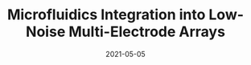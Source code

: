 ---
title: "Microfluidics Integration into Low-Noise Multi-Electrode Arrays "
collection: publications
permalink: /publication/2021-05-05-Microfluidics-Integration-into-MEAs
excerpt: 'This work shows a transition from a no-flow (static) multi-electrode array (MEA) to a continuous-flow (dynamic) MEA, assuring a continuous and homogeneous transfer of an electrolyte solution across the measurement chamber. The process through which the microfluidic system was designed, simulated, and fabricated is described, and electrical characterisation of the whole structure under static solution and a continuous flow rate of 80 µL/min was performed. The latter reveals minimal background disturbance, with a background noise below 30 µVpp for all flow rates and areas. This microfluidic MEA, therefore, opens new avenues for more accurate and long-term recordings in Organ-on-Chip systems.'
date: 2021-05-05
venue: 'Micromachines'
paperurl: 'https://www.mdpi.com/2072-666X/12/6/727'
citation: '<b>Ribeiro M</b>, Ali P, Metcalfe B, Moschou D, Rocha PRF (2020) &quot;Microfluidics Integration into Low-Noise Multi-Electrode Arrays.&quot; <i>Micromachines 2021</i> 12:727. doi: 10.3390/mi12060727'
---